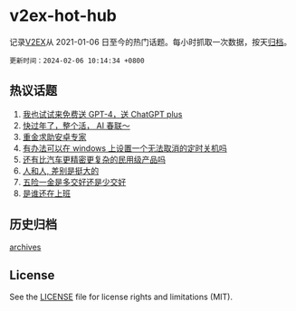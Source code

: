 # v2ex-hot-hub

 记录[V2EX](https://www.v2ex.com/)从 2021-01-06 日至今的热门话题。每小时抓取一次数据，按天[归档](archives)。

`更新时间：2024-02-06 10:14:34 +0800`

## 热议话题

1. [我也试试来免费送 GPT-4，送 ChatGPT plus](https://www.v2ex.com/t/1014462)
1. [快过年了，整个活， AI 春联～](https://www.v2ex.com/t/1014312)
1. [重金求助安卓专家](https://www.v2ex.com/t/1014363)
1. [有办法可以在 windows 上设置一个无法取消的定时关机吗](https://www.v2ex.com/t/1014378)
1. [还有比汽车更精密更复杂的民用级产品吗](https://www.v2ex.com/t/1014429)
1. [人和人, 差别是挺大的](https://www.v2ex.com/t/1014366)
1. [五险一金是多交好还是少交好](https://www.v2ex.com/t/1014439)
1. [是谁还在上班](https://www.v2ex.com/t/1014557)

## 历史归档

[archives](archives)

## License

See the [LICENSE](LICENSE) file for license rights and limitations (MIT).
